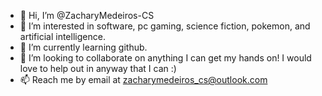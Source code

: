 - 👋 Hi, I’m @ZacharyMedeiros-CS
- 👀 I’m interested in software, pc gaming, science fiction, pokemon, and artificial intelligence.
- 🌱 I’m currently learning github.
- 💞️ I’m looking to collaborate on anything I can get my hands on! I would love to help out in anyway that I can :)
- 📫 Reach me by email at zacharymedeiros_cs@outlook.com

<!---
ZacharyMedeiros-CS/ZacharyMedeiros-CS is a ✨ special ✨ repository because its `README.md` (this file) appears on your GitHub profile.
You can click the Preview link to take a look at your changes.
--->
